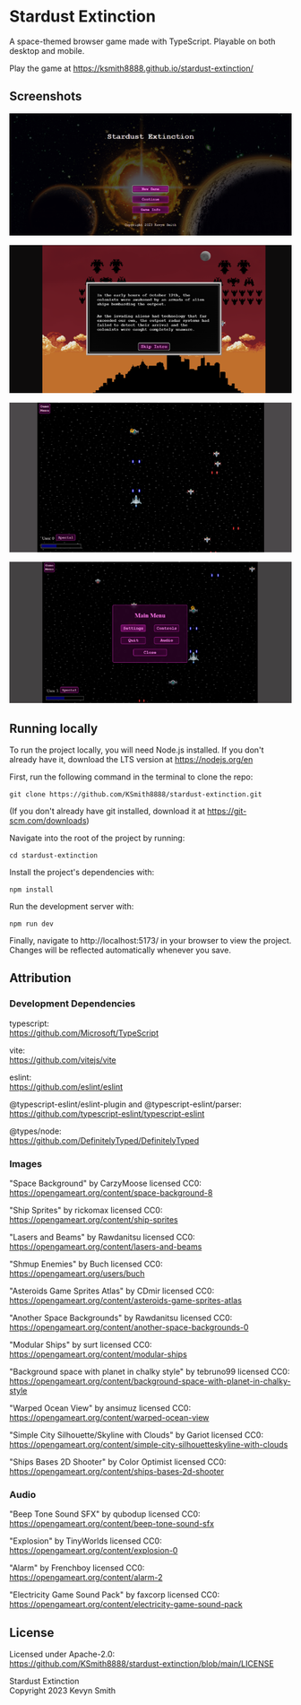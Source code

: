 # Stardust Extinction

A space-themed browser game made with TypeScript. Playable on both desktop and mobile.

Play the game at https://ksmith8888.github.io/stardust-extinction/

## Screenshots

![The title screen with gameplay options and a deep space background that shows a supernova occurring between two planets](/public/screenshots/title-screenshot-desktop.png)

![A text box containing plot details over the silhouette of an armada of alien ships approaching a city skyline in the distance](/public/screenshots/intro-screenshot-desktop.png)

![Gameplay with spaceships firing lasers at eachother over a deep space background, along with a healthbar and menu button in two of the corners](/public/screenshots/gameplay-screenshot-desktop.png)

![An open, bright purple and partially transparent menu with the options settings, controls, quit, audio and close](/public/screenshots/menu-screenshot-desktop.png)

## Running locally

To run the project locally, you will need Node.js installed. If you don't already have it, download the LTS version at https://nodejs.org/en

First, run the following command in the terminal to clone the repo:

```
git clone https://github.com/KSmith8888/stardust-extinction.git
```

(If you don't already have git installed, download it at https://git-scm.com/downloads)

Navigate into the root of the project by running:

```
cd stardust-extinction
```

Install the project's dependencies with:

```
npm install
```

Run the development server with:

```
npm run dev
```

Finally, navigate to http://localhost:5173/ in your browser to view the project. Changes will be reflected automatically whenever you save.

## Attribution

### Development Dependencies

typescript:  
https://github.com/Microsoft/TypeScript

vite:  
https://github.com/vitejs/vite

eslint:  
https://github.com/eslint/eslint

@typescript-eslint/eslint-plugin and @typescript-eslint/parser:  
https://github.com/typescript-eslint/typescript-eslint

@types/node:  
https://github.com/DefinitelyTyped/DefinitelyTyped

### Images

"Space Background" by CarzyMoose licensed CC0:  
https://opengameart.org/content/space-background-8

"Ship Sprites" by rickomax licensed CC0:  
https://opengameart.org/content/ship-sprites

"Lasers and Beams" by Rawdanitsu licensed CC0:  
https://opengameart.org/content/lasers-and-beams

"Shmup Enemies" by Buch licensed CC0:  
https://opengameart.org/users/buch

"Asteroids Game Sprites Atlas" by CDmir licensed CC0:  
https://opengameart.org/content/asteroids-game-sprites-atlas

"Another Space Backgrounds" by Rawdanitsu licensed CC0:  
https://opengameart.org/content/another-space-backgrounds-0

"Modular Ships" by surt licensed CC0:  
https://opengameart.org/content/modular-ships

"Background space with planet in chalky style" by tebruno99 licensed CC0:  
https://opengameart.org/content/background-space-with-planet-in-chalky-style

"Warped Ocean View" by ansimuz licensed CC0:  
https://opengameart.org/content/warped-ocean-view

"Simple City Silhouette/Skyline with Clouds" by Gariot licensed CC0:  
https://opengameart.org/content/simple-city-silhouetteskyline-with-clouds

"Ships Bases 2D Shooter" by Color Optimist licensed CC0:  
https://opengameart.org/content/ships-bases-2d-shooter

### Audio

"Beep Tone Sound SFX" by qubodup licensed CC0:  
https://opengameart.org/content/beep-tone-sound-sfx

"Explosion" by TinyWorlds licensed CC0:  
https://opengameart.org/content/explosion-0

"Alarm" by Frenchboy licensed CC0:  
https://opengameart.org/content/alarm-2

"Electricity Game Sound Pack" by faxcorp licensed CC0:  
https://opengameart.org/content/electricity-game-sound-pack

## License

Licensed under Apache-2.0:  
https://github.com/KSmith8888/stardust-extinction/blob/main/LICENSE

Stardust Extinction  
Copyright 2023 Kevyn Smith
